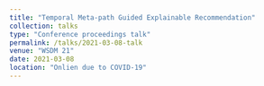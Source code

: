 ```yaml
---
title: "Temporal Meta-path Guided Explainable Recommendation"
collection: talks
type: "Conference proceedings talk"
permalink: /talks/2021-03-08-talk
venue: "WSDM 21"
date: 2021-03-08
location: "Onlien due to COVID-19"
---
```




